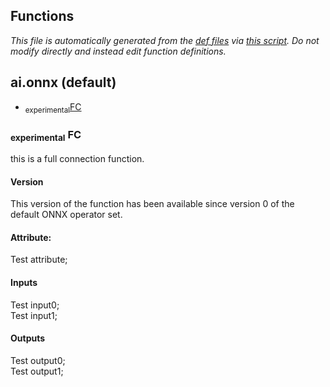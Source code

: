 ## Functions
*This file is automatically generated from the
            [def files](/onnx/defs) via [this script](/onnx/defs/gen_doc.py).
            Do not modify directly and instead edit function definitions.*
## ai.onnx (default)
  * <sub>experimental</sub><a href="#FC">FC</a>

### <sub>experimental</sub> <a name="FC"></a><a name="fc">**FC**</a>

  this is a full connection function.

#### Version

This version of the function has been available since version 0 of the default ONNX operator set.

#### Attribute:

<dl>
<dt>Test attribute;<br/></dt>
</dl>

#### Inputs

<dl>
<dt>Test input0;<br/></dt>
<dt>Test input1;<br/></dt>
</dl>

#### Outputs

<dl>
<dt>Test output0;<br/></dt>
<dt>Test output1;<br/></dt>
</dl>


